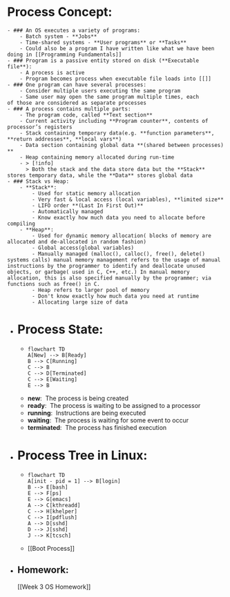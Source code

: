 # Process Concept:
	- ### An OS executes a variety of programs:
		- Batch system - **Jobs**
		- Time-shared systems - **User programs** or **Tasks**
		- Could also be a program I have written like what we have been doing in [[Programming Fundamentals]]
	- ### Program is a passive entity stored on disk (**Executable file**):
		- A process is active
		- Program becomes process when executable file loads into [[]]
	- ### One program can have several processes​:
		- Consider multiple users executing the same program​
		- Same user may open the same program multiple times, each of those are considered as separate processes
	- ### A process contains multiple parts:
		- The program code, called **Text section**
		- Current activity including **Program counter**, contents of processor’s registers​
		- Stack containing temporary data(e.g. **function parameters**, **return addresses**, **local vars**)​
		- Data section containing global data **(shared between processes)​**
		- Heap containing memory allocated during run-time
		- > [!info]
		  > Both the stack and the data store data but the **Stack** stores temporary data, while the **Data** stores global data
	- ### Stack vs Heap:
		- **Stack**:
			- Used for static memory allocation​
			- Very fast & local access (local variables), **limited size​**
			- LIFO order **(Last In First Out)​**
			- Automatically managed​
			- Know exactly how much data you need to allocate before compiling
		- **Heap**:
			- Used for dynamic memory allocation( blocks of memory are allocated and de-allocated in random fashion)
			- Global access(global variables)
			- Manually managed (malloc(), calloc(), free(), delete() systems calls) manual memory management refers to the usage of manual instructions by the programmer to identify and deallocate unused objects, or garbage( used in C, C++, etc.) In manual memory allocation, this is also specified manually by the programmer; via functions such as free() in C.
			- Heap refers to larger pool of memory ​
			- Don't know exactly how much data you need at runtime
			- Allocating large size of data
- # Process State:
	- ```mermaid
	  flowchart TD
	  A[New] --> B[Ready]
	  B --> C[Running]
	  C --> B
	  C --> D[Terminated]
	  C --> E[Waiting]
	  E --> B
	  ```
	- **new**:  The process is being created​
	- **ready**:  The process is waiting to be assigned to a processor​
	- **running**:  Instructions are being executed​
	- **waiting**:  The process is waiting for some event to occur​
	- **terminated**:  The process has finished execution
- # Process Tree in Linux:
	- ```mermaid
	  flowchart TD
	  A[init - pid = 1] --> B[login]
	  B --> E[bash]
	  E --> F[ps]
	  E --> G[emacs]
	  A --> C[kthreadd]
	  C --> H[khelper]
	  C --> I[pdflush]
	  A --> D[sshd]
	  D --> J[sshd]
	  J --> K[tcsch]
	  ```
	- [[Boot Process]]
- ## Homework:
  [[Week 3 OS Homework]]